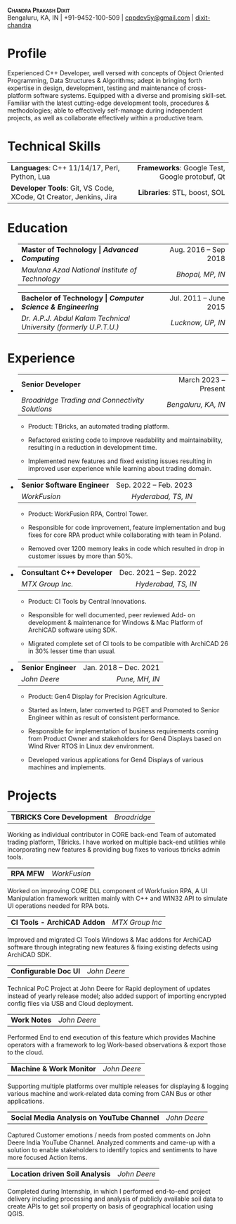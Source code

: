 <div class="center">

**<span class="smallcaps">Chandra Prakash Dixit</span>**  
Bengaluru, KA, IN \| +91-9452-100-509 \|
[<u>cppdev5y@gmail.com</u>](mailto:cppdev5y@gmail.com) \|
[<u>dixit-chandra</u>](https://www.linkedin.com/in/dixit-chandra/)

</div>

# Profile

<div class="itemize">

Experienced C++ Developer, well versed with concepts of Object Oriented
Programming, Data Structures & Algorithms; adept in bringing forth
expertise in design, development, testing and maintenance of
cross-platform software systems. Equipped with a diverse and promising
skill-set. Familiar with the latest cutting-edge development tools,
procedures & methodologies; able to effectively self-manage during
independent projects, as well as collaborate effectively within a
productive team.

</div>

# Technical Skills

<div class="itemize">

|                                                                     |                                                  |
|:--------------------------------------------------------------------|-------------------------------------------------:|
| **Languages**: C++ 11/14/17, Perl, Python, Lua                      | **Frameworks**: Google Test, Google protobuf, Qt |
| **Developer Tools**: Git, VS Code, XCode, Qt Creator, Jenkins, Jira |                   **Libraries**: STL, boost, SOL |

</div>

# Education

-   |                                                  |                      |
    |:-------------------------------------------------|---------------------:|
    | **Master of Technology \| *Advanced Computing*** | Aug. 2016 – Sep 2018 |
    | *Maulana Azad National Institute of Technology*  |     *Bhopal, MP, IN* |

-   |                                                                   |                       |
    |:------------------------------------------------------------------|----------------------:|
    | **Bachelor of Technology \| *Computer Science & Engineering***    | Jul. 2011 – June 2015 |
    | *Dr. A.P.J. Abdul Kalam Technical University (formerly U.P.T.U.)* |     *Lucknow, UP, IN* |

# Experience

-   |                                                 |                      |
    |:------------------------------------------------|---------------------:|
    | **Senior Developer**                            | March 2023 – Present |
    | *Broadridge Trading and Connectivity Solutions* |  *Bengaluru, KA, IN* |

    -    Product: TBricks, an automated trading platform.

    -    Refactored existing code to improve readability and
        maintainability, resulting in a reduction in development time.

    -    Implemented new features and fixed existing issues resulting in
        improved user experience while learning about trading domain.

-   |                              |                       |
    |:-----------------------------|----------------------:|
    | **Senior Software Engineer** | Sep. 2022 – Feb. 2023 |
    | *WorkFusion*                 |   *Hyderabad, TS, IN* |

    -    Product: WorkFusion RPA, Control Tower.

    -    Responsible for code improvement, feature implementation and
        bug fixes for core RPA product while collaborating with team in
        Poland.

    -    Removed over 1200 memory leaks in code which resulted in drop
        in customer issues by more than 50%.

-   |                              |                       |
    |:-----------------------------|----------------------:|
    | **Consultant C++ Developer** | Dec. 2021 – Sep. 2022 |
    | *MTX Group Inc.*             |   *Hyderabad, TS, IN* |

    -    Product: CI Tools by Central Innovations.

    -    Responsible for well documented, peer reviewed Add- on
        development & maintenance for Windows & Mac Platform of ArchiCAD
        software using SDK.

    -    Migrated complete set of CI tools to be compatible with
        ArchiCAD 26 in 30% lesser time than usual.

-   |                     |                       |
    |:--------------------|----------------------:|
    | **Senior Engineer** | Jan. 2018 – Dec. 2021 |
    | *John Deere*        |        *Pune, MH, IN* |

    -    Product: Gen4 Display for Precision Agriculture.

    -    Started as Intern, later converted to PGET and Promoted to
        Senior Engineer within as result of consistent performance.

    -    Responsible for implementation of business requirements coming
        from Product Owner and stakeholders for Gen4 Displays based on
        Wind River RTOS in Linux dev environment.

    -    Developed various applications for Gen4 Displays of various
        machines and implements.

# Projects

<div class="itemize">

|                              |              |
|:-----------------------------|-------------:|
| **TBRICKS Core Development** | *Broadridge* |

<div class="itemize">

Working as individual contributor in CORE back-end Team of automated
trading platform, TBricks. I have worked on multiple back-end utilities
while incorporating new features & providing bug fixes to various
tbricks admin tools.

</div>

|             |              |
|:------------|-------------:|
| **RPA MFW** | *WorkFusion* |

<div class="itemize">

Worked on improving CORE DLL component of Workfusion RPA, A UI
Manipulation framework written mainly with C++ and WIN32 API to simulate
UI operations needed for RPA bots.

</div>

|                               |                 |
|:------------------------------|----------------:|
| **CI Tools - ArchiCAD Addon** | *MTX Group Inc* |

<div class="itemize">

Improved and migrated CI Tools Windows & Mac addons for ArchiCAD
software through integrating new features & fixing existing defects
using ArchiCAD SDK.

</div>

|                         |              |
|:------------------------|-------------:|
| **Configurable Doc UI** | *John Deere* |

<div class="itemize">

Technical PoC Project at John Deere for Rapid deployment of updates
instead of yearly release model; also added support of importing
encrypted config files via USB and Cloud deployment.

</div>

|                |              |
|:---------------|-------------:|
| **Work Notes** | *John Deere* |

<div class="itemize">

Performed End to end execution of this feature which provides Machine
operators with a framework to log Work-based observations & export those
to the cloud.

</div>

|                            |              |
|:---------------------------|-------------:|
| **Machine & Work Monitor** | *John Deere* |

<div class="itemize">

Supporting multiple platforms over multiple releases for displaying &
logging various machine and work-related data coming from CAN Bus or
other applications.

</div>

|                                              |              |
|:---------------------------------------------|-------------:|
| **Social Media Analysis on YouTube Channel** | *John Deere* |

<div class="itemize">

Captured Customer emotions / needs from posted comments on John Deere
India YouTube Channel. Analyzed comments and came-up with a solution to
enable stakeholders to identify topics and sentiments to have more
focused Action Items.

</div>

|                                   |              |
|:----------------------------------|-------------:|
| **Location driven Soil Analysis** | *John Deere* |

<div class="itemize">

Completed during Internship, in which I performed end-to-end project
delivery including processing and analysis of publicly available soil
data to create APIs to get soil property on basis of geographical
location using QGIS.

</div>

</div>
